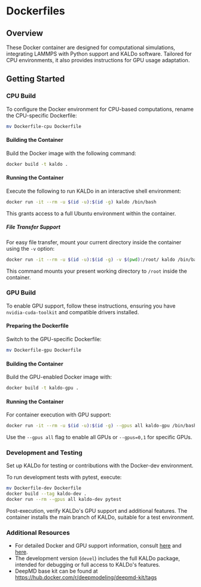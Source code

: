 
# Dockerfiles

## Overview
These Docker container are designed for computational simulations, integrating LAMMPS with Python support and KALDo software. Tailored for CPU environments, it also provides instructions for GPU usage adaptation.

## Getting Started

### CPU Build

To configure the Docker environment for CPU-based computations, rename the CPU-specific Dockerfile:

```bash
mv Dockerfile-cpu Dockerfile
```

#### Building the Container

Build the Docker image with the following command:

```bash
docker build -t kaldo .
```

#### Running the Container

Execute the following to run KALDo in an interactive shell environment:

```bash
docker run -it --rm -u $(id -u):$(id -g) kaldo /bin/bash
```

This grants access to a full Ubuntu environment within the container.

##### File Transfer Support

For easy file transfer, mount your current directory inside the container using the `-v` option:

```bash
docker run -it --rm -u $(id -u):$(id -g) -v $(pwd):/root/ kaldo /bin/bash
```

This command mounts your present working directory to `/root` inside the container.

### GPU Build

To enable GPU support, follow these instructions, ensuring you have `nvidia-cuda-toolkit` and compatible drivers installed.

#### Preparing the Dockerfile

Switch to the GPU-specific Dockerfile:

```bash
mv Dockerfile-gpu Dockerfile
```

#### Building the Container

Build the GPU-enabled Docker image with:

```bash
docker build -t kaldo-gpu .
```

#### Running the Container

For container execution with GPU support:

```bash
docker run -it --rm -u $(id -u):$(id -g) --gpus all kaldo-gpu /bin/bash
```

Use the `--gpus all` flag to enable all GPUs or `--gpus=0,1` for specific GPUs.

### Development and Testing

Set up KALDo for testing or contributions with the Docker-dev environment.

To run development tests with pytest, execute:

```bash
mv Dockerfile-dev Dockerfile
docker build --tag kaldo-dev .
docker run --rm --gpus all kaldo-dev pytest
```

Post-execution, verify KALDo's GPU support and additional features. The container installs the main branch of KALDo, suitable for a test environment.

### Additional Resources

- For detailed Docker and GPU support information, consult [here](https://docs.nvidia.com/datacenter/cloud-native/container-toolkit/install-guide.html) and [here](https://www.tensorflow.org/install/docker).
- The development version (`devel`) includes the full KALDo package, intended for debugging or full access to KALDo's features.
- DeepMD base kit can be found at https://hub.docker.com/r/deepmodeling/deepmd-kit/tags
